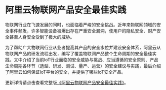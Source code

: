 阿里云物联网产品安全最佳实践 
===================================



物联网行业在飞速发展的同时，也面临着严峻的安全挑战。近年来物联网领域的安全事件频发，许多智能设备被爆出存在严重安全漏洞，使用户的隐私安全、财产安全甚至人身安全受到了极大的威胁。

为了帮助广大物联网行业从业者提高其产品的安全水位并建设安全体系，阿里云从物联网产品的研发流程出发，编写了覆盖物联网产品整个生命周期的安全最佳实践。文中介绍了当前IoT行业面临的安全威胁与挑战、应当遵循的安全原则、产品生命周期各环节（选型、研发、测试、量产、运营）的安全建议与实践，最后介绍了阿里云如何保证IoT平台的安全，并提供了哪些IoT安全产品。

更新详情请点击查看完整版[《阿里云物联网产品安全最佳实践》](https://files.alicdn.com/tpsservice/bd8bd7252ff7645467997a6bf3eaac4b.pdf)。

